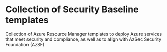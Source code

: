 # Collection of Security Baseline templates
Collection of Azure Resource Manager templates to deploy Azure services that meet security and compliance, as well as to align with AzSec Security Foundation (AzSF)
